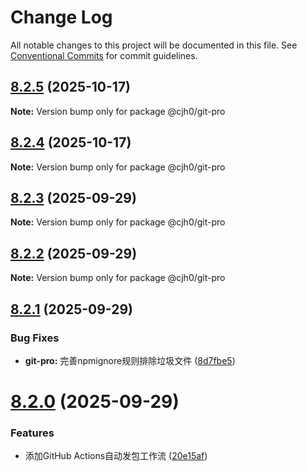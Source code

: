 # Change Log

All notable changes to this project will be documented in this file.
See [Conventional Commits](https://conventionalcommits.org) for commit guidelines.

## [8.2.5](https://github.com/cjh-store/npm-store/compare/@cjh0/git-pro@8.2.4...@cjh0/git-pro@8.2.5) (2025-10-17)

**Note:** Version bump only for package @cjh0/git-pro





## [8.2.4](https://github.com/cjh-store/npm-store/compare/@cjh0/git-pro@8.2.3...@cjh0/git-pro@8.2.4) (2025-10-17)

**Note:** Version bump only for package @cjh0/git-pro





## [8.2.3](https://github.com/cjh-store/npm-store/compare/@cjh0/git-pro@8.2.2...@cjh0/git-pro@8.2.3) (2025-09-29)

**Note:** Version bump only for package @cjh0/git-pro





## [8.2.2](https://github.com/cjh-store/npm-store/compare/@cjh0/git-pro@8.2.1...@cjh0/git-pro@8.2.2) (2025-09-29)

**Note:** Version bump only for package @cjh0/git-pro





## [8.2.1](https://github.com/cjh-store/npm-store/compare/@cjh0/git-pro@8.2.0...@cjh0/git-pro@8.2.1) (2025-09-29)


### Bug Fixes

* **git-pro:** 完善npmignore规则排除垃圾文件 ([8d7fbe5](https://github.com/cjh-store/npm-store/commit/8d7fbe5013cef1e6254045b83e590590ba2bcb3a))





# [8.2.0](https://github.com/cjh-store/npm-store/compare/@cjh0/git-pro@7.0.0...@cjh0/git-pro@8.2.0) (2025-09-29)


### Features

* 添加GitHub Actions自动发包工作流 ([20e15af](https://github.com/cjh-store/npm-store/commit/20e15afc2e524fe8f3c8f4b2fc36403d6015204d))
